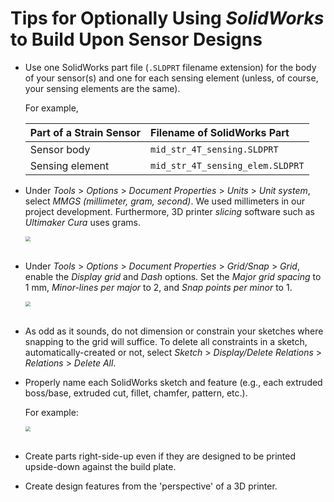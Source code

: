 # Tips for Optionally Using *SolidWorks* to Build Upon Sensor Designs
    
 -  Use one SolidWorks part file (`.SLDPRT` filename extension) for the body of your sensor(s) and one for each sensing element (unless, of course, your sensing elements are the same).
    
    For example,
    
    | Part of a Strain Sensor | Filename of SolidWorks Part      |
    |:------------------------|:---------------------------------|
    | Sensor body             | `mid_str_4T_sensing.SLDPRT`      |
    | Sensing element         | `mid_str_4T_sensing_elem.SLDPRT` |
    
 -  Under *Tools* > *Options* > *Document Properties* > *Units* > *Unit system*, select *MMGS (millimeter, gram, second)*. We used millimeters in our project development. Furthermore, 3D printer *slicing* software such as *Ultimaker Cura* uses grams.
    
    <img src="https://raw.githubusercontent.com/keeganmjgreen/3D-Printed-Sensors-Manual-Demo/main/img/Tips-for-Optionally-Using-SolidWorks-to-Build-Upon-Sensor-Designs-Figure-1.png" style="zoom:50%;" /> \
    ​
    
 -  Under *Tools* > *Options* > *Document Properties* > *Grid/Snap* > *Grid*, enable the *Display grid* and *Dash* options. Set the *Major grid spacing* to 1 mm, *Minor-lines per major* to 2, and *Snap points per minor* to 1.
    
    <img src="https://raw.githubusercontent.com/keeganmjgreen/3D-Printed-Sensors-Manual-Demo/main/img/Tips-for-Optionally-Using-SolidWorks-to-Build-Upon-Sensor-Designs-Figure-2.png" style="zoom:50%;" /> \
    ​

 -  As odd as it sounds, do not dimension or constrain your sketches where snapping to the grid will suffice. To delete all constraints in a sketch, automatically-created or not, select *Sketch* > *Display/Delete Relations* > *Relations* > *Delete All*.
    
 -  Properly name each SolidWorks sketch and feature (e.g., each extruded boss/base, extruded cut, fillet, chamfer, pattern, etc.).
    
    For example:
    
    <img src="https://raw.githubusercontent.com/keeganmjgreen/3D-Printed-Sensors-Manual-Demo/main/img/Tips-for-Optionally-Using-SolidWorks-to-Build-Upon-Sensor-Designs-Figure-3.png" style="zoom:50%;" /> \
    ​

 -  Create parts right-side-up even if they are designed to be printed upside-down against the build plate.
    
 -  Create design features from the 'perspective' of a 3D printer.
